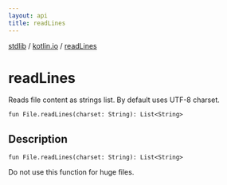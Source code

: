 ```yaml
---
layout: api
title: readLines
---
```

[stdlib](../index.html) / [kotlin.io](index.html) / [readLines](readLines.html)

# readLines
Reads file content as strings list. By default uses UTF-8 charset.
```
fun File.readLines(charset: String): List<String>
```
## Description
```
fun File.readLines(charset: String): List<String>
```
Do not use this function for huge files.

